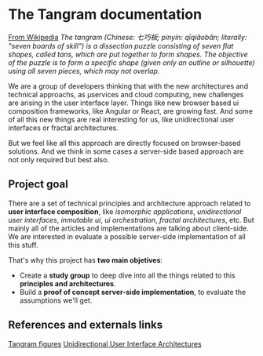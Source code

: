 The Tangram documentation
=========================

[From Wikipedia](https://en.wikipedia.org/wiki/Tangram) *The tangram (Chinese: 七巧板; pinyin: qīqiǎobǎn; literally: "seven boards of skill") is a dissection puzzle consisting of seven flat shapes, called tans, which are put together to form shapes. The objective of the puzzle is to form a specific shape (given only an outline or silhouette) using all seven pieces, which may not overlap.*

We are a group of developers thinking that with the new architectures and technical approachs, as µservices and cloud computing, new challenges are arising in the user interface layer. Things like new browser based ui composition frameworks, like Angular or React, are growing fast. And some of all this new things are real interesting for us, like unidirectional user interfaces or fractal architectures.

But we feel like all this approach are directly focused on browser-based solutions. And we think in some cases a server-side based approach are not only required but best also. 


Project goal
------------

There are a set of technical principles and architecture approach related to **user interface composition**, like *isomorphic applications*, *unidirectional user interfaces*, *inmutable ui*, *ui orchestration*, *fractal architectures*, etc. But mainly all of the articles and implementations are talking about client-side. We are interested in evaluate a possible server-side implementation of all this stuff. 

That's why this project has **two main objetives**:

  - Create a **study group** to deep dive into all the things related to this **principles and architectures**.
  - Build a **proof of concept server-side implementation**, to evaluate the assumptions we'll get.


References and externals links
------------------------------
[Tangram figures](https://www.tangram-channel.com/geometrical-shapes-easy/)
[Unidirectional User Interface Architectures](http://staltz.com/unidirectional-user-interface-architectures.html)
